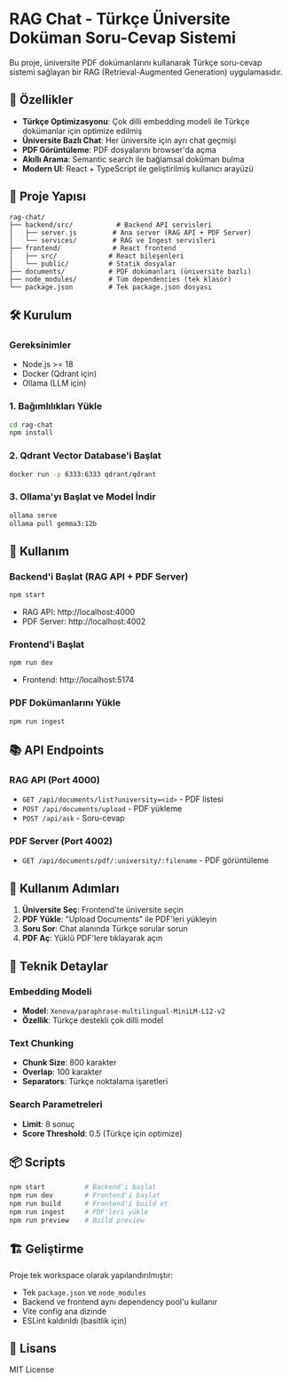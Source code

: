 # RAG Chat - Türkçe Üniversite Doküman Soru-Cevap Sistemi

Bu proje, üniversite PDF dokümanlarını kullanarak Türkçe soru-cevap sistemi sağlayan bir RAG (Retrieval-Augmented Generation) uygulamasıdır.

## 🚀 Özellikler

- **Türkçe Optimizasyonu**: Çok dilli embedding modeli ile Türkçe dokümanlar için optimize edilmiş
- **Üniversite Bazlı Chat**: Her üniversite için ayrı chat geçmişi
- **PDF Görüntüleme**: PDF dosyalarını browser'da açma
- **Akıllı Arama**: Semantic search ile bağlamsal doküman bulma
- **Modern UI**: React + TypeScript ile geliştirilmiş kullanıcı arayüzü

## 📁 Proje Yapısı

```
rag-chat/
├── backend/src/           # Backend API servisleri
│   ├── server.js         # Ana server (RAG API + PDF Server)
│   └── services/         # RAG ve Ingest servisleri
├── frontend/             # React frontend
│   ├── src/             # React bileşenleri
│   └── public/          # Statik dosyalar
├── documents/           # PDF dokümanları (üniversite bazlı)
├── node_modules/        # Tüm dependencies (tek klasör)
└── package.json         # Tek package.json dosyası
```

## 🛠️ Kurulum

### Gereksinimler
- Node.js >= 18
- Docker (Qdrant için)
- Ollama (LLM için)

### 1. Bağımlılıkları Yükle
```bash
cd rag-chat
npm install
```

### 2. Qdrant Vector Database'i Başlat
```bash
docker run -p 6333:6333 qdrant/qdrant
```

### 3. Ollama'yı Başlat ve Model İndir
```bash
ollama serve
ollama pull gemma3:12b
```

## 🚀 Kullanım

### Backend'i Başlat (RAG API + PDF Server)
```bash
npm start
```
- RAG API: http://localhost:4000
- PDF Server: http://localhost:4002

### Frontend'i Başlat
```bash
npm run dev
```
- Frontend: http://localhost:5174

### PDF Dokümanlarını Yükle
```bash
npm run ingest
```

## 📚 API Endpoints

### RAG API (Port 4000)
- `GET /api/documents/list?university=<id>` - PDF listesi
- `POST /api/documents/upload` - PDF yükleme
- `POST /api/ask` - Soru-cevap

### PDF Server (Port 4002)
- `GET /api/documents/pdf/:university/:filename` - PDF görüntüleme

## 🎯 Kullanım Adımları

1. **Üniversite Seç**: Frontend'te üniversite seçin
2. **PDF Yükle**: "Upload Documents" ile PDF'leri yükleyin
3. **Soru Sor**: Chat alanında Türkçe sorular sorun
4. **PDF Aç**: Yüklü PDF'lere tıklayarak açın

## 🔧 Teknik Detaylar

### Embedding Modeli
- **Model**: `Xenova/paraphrase-multilingual-MiniLM-L12-v2`
- **Özellik**: Türkçe destekli çok dilli model

### Text Chunking
- **Chunk Size**: 800 karakter
- **Overlap**: 100 karakter
- **Separators**: Türkçe noktalama işaretleri

### Search Parametreleri
- **Limit**: 8 sonuç
- **Score Threshold**: 0.5 (Türkçe için optimize)

## 📦 Scripts

```bash
npm start          # Backend'i başlat
npm run dev        # Frontend'i başlat
npm run build      # Frontend'i build et
npm run ingest     # PDF'leri yükle
npm run preview    # Build preview
```

## 🏗️ Geliştirme

Proje tek workspace olarak yapılandırılmıştır:
- Tek `package.json` ve `node_modules`
- Backend ve frontend aynı dependency pool'u kullanır
- Vite config ana dizinde
- ESLint kaldırıldı (basitlik için)

## 📄 Lisans

MIT License
